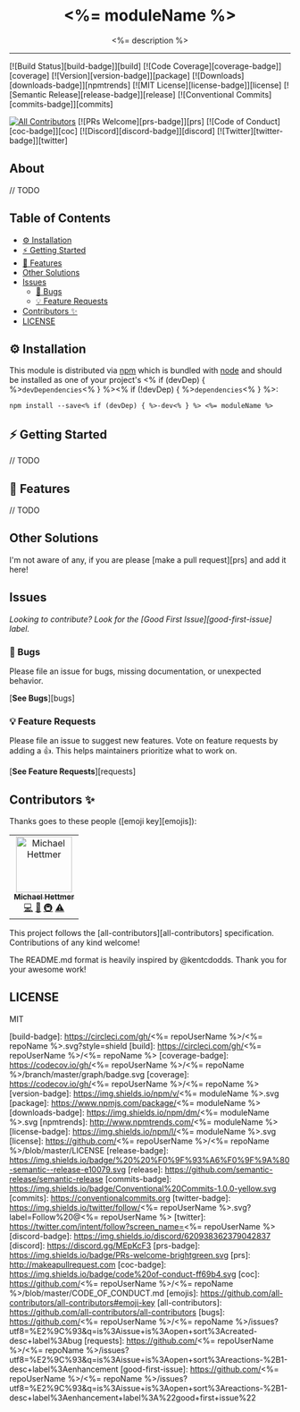 <div align="center">
<h1><%= moduleName %></h1>

<p><%= description %></p>
</div>

---

[![Build Status][build-badge]][build]
[![Code Coverage][coverage-badge]][coverage]
[![Version][version-badge]][package]
[![Downloads][downloads-badge]][npmtrends]
[![MIT License][license-badge]][license]
[![Semantic Release][release-badge]][release]
[![Conventional Commits][commits-badge]][commits]

[![All Contributors](https://img.shields.io/badge/all_contributors-1-orange.svg)](#contributors-)
[![PRs Welcome][prs-badge]][prs]
[![Code of Conduct][coc-badge]][coc]
[![Discord][discord-badge]][discord]
[![Twitter][twitter-badge]][twitter]

## About

// TODO

## Table of Contents

<!-- START doctoc generated TOC please keep comment here to allow auto update -->
<!-- DON'T EDIT THIS SECTION, INSTEAD RE-RUN doctoc TO UPDATE -->

- [⚙️ Installation](#️-installation)
- [⚡️ Getting Started](#️-getting-started)
- [🎯 Features](#-features)
- [Other Solutions](#other-solutions)
- [Issues](#issues)
  - [🐛 Bugs](#-bugs)
  - [💡 Feature Requests](#-feature-requests)
- [Contributors ✨](#contributors-)
- [LICENSE](#license)

<!-- END doctoc generated TOC please keep comment here to allow auto update -->

## ⚙️ Installation

This module is distributed via [npm][npm] which is bundled with [node][node] and
should be installed as one of your project's <% if (devDep) {
%>`devDependencies`<% } %><% if (!devDep) { %>`dependencies`<% } %>:

```
npm install --save<% if (devDep) { %>-dev<% } %> <%= moduleName %>
```

## ⚡️ Getting Started

// TODO

## 🎯 Features

// TODO

## Other Solutions

I'm not aware of any, if you are please [make a pull request][prs] and add it here!

## Issues

_Looking to contribute? Look for the [Good First Issue][good-first-issue]
label._

### 🐛 Bugs

Please file an issue for bugs, missing documentation, or unexpected behavior.

[**See Bugs**][bugs]

### 💡 Feature Requests

Please file an issue to suggest new features. Vote on feature requests by adding
a 👍. This helps maintainers prioritize what to work on.

[**See Feature Requests**][requests]

## Contributors ✨

Thanks goes to these people ([emoji key][emojis]):

<!-- ALL-CONTRIBUTORS-LIST:START - Do not remove or modify this section -->
<!-- prettier-ignore-start -->
<!-- markdownlint-disable -->
<table>
  <tr>
    <td align="center"><a href="https://michael-hettmer.de"><img src="https://avatars0.githubusercontent.com/u/13876624?v=4" width="100px;" alt="Michael Hettmer"/><br /><sub><b>Michael Hettmer</b></sub></a><br /><a href="https://github.com/<%= repoUserName %>/<%= repoName %>/commits?author=<%= repoUserName %>" title="Code">💻</a> <a href="https://github.com/<%= repoUserName %>/<%= repoName %>/commits?author=<%= repoUserName %>" title="Documentation">📖</a> <a href="#infra-<%= repoUserName %>" title="Infrastructure (Hosting, Build-Tools, etc)">🚇</a> <a href="https://github.com/<%= repoUserName %>/<%= repoName %>/commits?author=<%= repoUserName %>" title="Tests">⚠️</a></td>
  </tr>
</table>

<!-- markdownlint-enable -->
<!-- prettier-ignore-end -->

<!-- ALL-CONTRIBUTORS-LIST:END -->

This project follows the [all-contributors][all-contributors] specification.
Contributions of any kind welcome!

The README.md format is heavily inspired by @kentcdodds. Thank you for your awesome work!

## LICENSE

MIT

<!-- prettier-ignore-start -->
[npm]: https://www.npmjs.com
[node]: https://nodejs.org
[build-badge]: https://circleci.com/gh/<%= repoUserName %>/<%= repoName %>.svg?style=shield
[build]: https://circleci.com/gh/<%= repoUserName %>/<%= repoName %>
[coverage-badge]: https://codecov.io/gh/<%= repoUserName %>/<%= repoName %>/branch/master/graph/badge.svg
[coverage]: https://codecov.io/gh/<%= repoUserName %>/<%= repoName %>
[version-badge]: https://img.shields.io/npm/v/<%= moduleName %>.svg
[package]: https://www.npmjs.com/package/<%= moduleName %>
[downloads-badge]: https://img.shields.io/npm/dm/<%= moduleName %>.svg
[npmtrends]: http://www.npmtrends.com/<%= moduleName %>
[license-badge]: https://img.shields.io/npm/l/<%= moduleName %>.svg
[license]: https://github.com/<%= repoUserName %>/<%= repoName %>/blob/master/LICENSE
[release-badge]: https://img.shields.io/badge/%20%20%F0%9F%93%A6%F0%9F%9A%80-semantic--release-e10079.svg
[release]: https://github.com/semantic-release/semantic-release
[commits-badge]: https://img.shields.io/badge/Conventional%20Commits-1.0.0-yellow.svg
[commits]: https://conventionalcommits.org
[twitter-badge]: https://img.shields.io/twitter/follow/<%= repoUserName %>.svg?label=Follow%20@<%= repoUserName %>
[twitter]: https://twitter.com/intent/follow?screen_name=<%= repoUserName %>
[discord-badge]: https://img.shields.io/discord/620938362379042837
[discord]: https://discord.gg/MEpKcF3
[prs-badge]: https://img.shields.io/badge/PRs-welcome-brightgreen.svg
[prs]: http://makeapullrequest.com
[coc-badge]: https://img.shields.io/badge/code%20of-conduct-ff69b4.svg
[coc]: https://github.com/<%= repoUserName %>/<%= repoName %>/blob/master/CODE_OF_CONDUCT.md
[emojis]: https://github.com/all-contributors/all-contributors#emoji-key
[all-contributors]: https://github.com/all-contributors/all-contributors
[bugs]: https://github.com/<%= repoUserName %>/<%= repoName %>/issues?utf8=%E2%9C%93&q=is%3Aissue+is%3Aopen+sort%3Acreated-desc+label%3Abug
[requests]: https://github.com/<%= repoUserName %>/<%= repoName %>/issues?utf8=%E2%9C%93&q=is%3Aissue+is%3Aopen+sort%3Areactions-%2B1-desc+label%3Aenhancement
[good-first-issue]: https://github.com/<%= repoUserName %>/<%= repoName %>/issues?utf8=%E2%9C%93&q=is%3Aissue+is%3Aopen+sort%3Areactions-%2B1-desc+label%3Aenhancement+label%3A%22good+first+issue%22
<!-- prettier-ignore-end -->